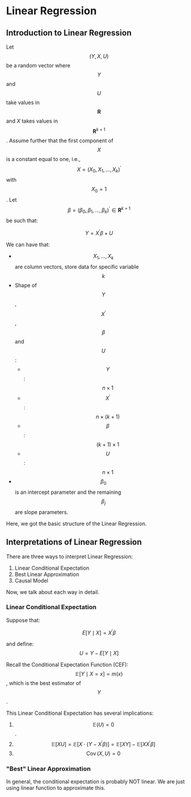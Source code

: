 # Linear Regression

## Introduction to Linear Regression

Let $$(Y, X, U)$$be a random vector where $$Y$$ and $$U$$ take values in $$\mathbf{R}$$ and $X$ takes values in $$\mathbf{R}^{k+1}$$. Assume further that the first component of $$X$$ is a constant equal to one, i.e.,$$X=\left(X_0, X_1, \ldots, X_k\right)^{\prime}$$ with $$X_0=1$$.  Let $$\beta=\left(\beta_0, \beta_1, \ldots, \beta_k\right)^{\prime} \in \mathbf{R}^{k+1}$$ be such that:&#x20;

$$
Y=X^{\prime} \beta+U
$$

We can have that:

* $$X_1, \ldots, X_k$$ are column vectors, store data for specific variable $$k$$
* Shape of $$Y$$, $$X^{\prime}$$, $$\beta$$ and $$U$$:&#x20;
  * $$Y$$: $$n \times 1$$
  * $$X^{\prime}$$: $$n \times (k+1)$$
  * $$\beta$$: $$(k+1) \times 1$$
  * $$U$$: $$n \times 1$$
* &#x20;$$\beta_0$$ is an intercept parameter and the remaining $$\beta_j$$ are slope parameters.

Here, we got the basic structure of the Linear Regression.

## Interpretations of Linear Regression

There are three ways to interpret Linear Regression:

1. Linear Conditional Expectation
2. Best Linear Approximation
3. Causal Model

Now, we talk about each way in detail.

### Linear Conditional Expectation

Suppose that:

$$
E[Y \mid X]=X^{\prime} \beta
$$

and define: $$U=Y-E[Y \mid X]$$

Recall the Conditional Expectation Function (CEF): $$\mathbb{E}[Y \mid X=x]=m(x)$$, which is the best estimator of $$Y$$.



This Linear Conditional Expectation has several implications:

1. $$\mathbb{E}(U)=0$$.
2. $$\mathbb{E}[X U]=\mathbb{E}\left[X \cdot\left(Y-X^{\prime} \beta\right)\right]=\mathbb{E}[X Y]-\mathbb{E}\left[XX^{\prime} \beta\right]$$
3. $$\operatorname{Cov}(X, U)=0$$



### "Best" Linear Approximation

In general, the conditional expectation is probably NOT linear. We are just using linear function to approximate this.

